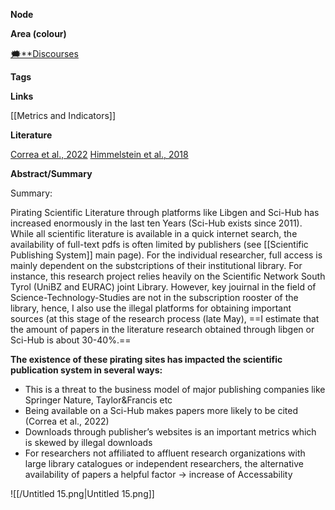 **Node**

**Area (colour)**

[🗯️**Discourses](https://lean-sphynx-49b.notion.site/Discourses-ab06ed1436054e5b9bf0c0af92149114?pvs=21)

**Tags**

**Links**

[[Metrics and Indicators]]

**Literature**

[Correa et al., 2022](https://lean-sphynx-49b.notion.site/Correa-et-al-2022-90f0265e24924d4f818b40bc83bafcf0?pvs=21) [Himmelstein et al., 2018](https://lean-sphynx-49b.notion.site/Himmelstein-et-al-2018-0679d1cb85a24d4f8df6e1be32ce2e8a?pvs=21)

**Abstract/Summary**

Summary:

Pirating Scientific Literature through platforms like Libgen and Sci-Hub has increased enormously in the last ten Years (Sci-Hub exists since 2011). While all scientific literature is available in a quick internet search, the availability of full-text pdfs is often limited by publishers (see [[Scientific Publishing System]] main page). For the individual researcher, full access is mainly dependent on the substcriptions of their institutional library. For instance, this research project relies heavily on the Scientific Network South Tyrol (UniBZ and EURAC) joint Library. However, key jouirnal in the field of Science-Technology-Studies are not in the subscription rooster of the library, hence, I also use the illegal platforms for obtaining important sources (at this stage of the research process (late May), ==I estimate that the amount of papers in the literature research obtained through libgen or Sci-Hub is about 30-40%.==

**The existence of these pirating sites has impacted the scientific publication system in several ways:**

- This is a threat to the business model of major publishing companies like Springer Nature, Taylor&Francis etc
- Being available on a Sci-Hub makes papers more likely to be cited (Correa et al., 2022)
- Downloads through publisher’s websites is an important metrics which is skewed by illegal downloads
- For researchers not affiliated to affluent research organizations with large library catalogues or independent researchers, the alternative availability of papers a helpful factor → increase of Accessability

![[/Untitled 15.png|Untitled 15.png]]